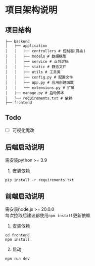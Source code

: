 # 项目架构说明

## 项目结构

```
├── backend
│   ├── application
│   │   ├── controllers # 控制器(路由)
│   │   ├── models # 数据模型
│   │   ├── service # 业务逻辑
│   │   ├── static # 静态文件
│   │   ├── utils # 工具类
│   │   ├── config.py # 配置文件
│   │   ├── app.py # 应用创建函数
│   │   └── extensions.py # 扩展
│   ├── manage.py # 启动脚本
│   └── requirements.txt # 依赖
├── frontend
```

## Todo

- [ ] 可视化魔改

## 后端启动说明
需安装python >= 3.9
1. 安装依赖

```bass
pip install -r requirements.txt
```

## 前端启动说明
需安装node.js >= 20.0.0  
每次拉取后建议都使用`npm install`更新依赖
1. 安装依赖

```bass
cd frontend
npm install
```

2. 启动

```bass
npm run dev
```
